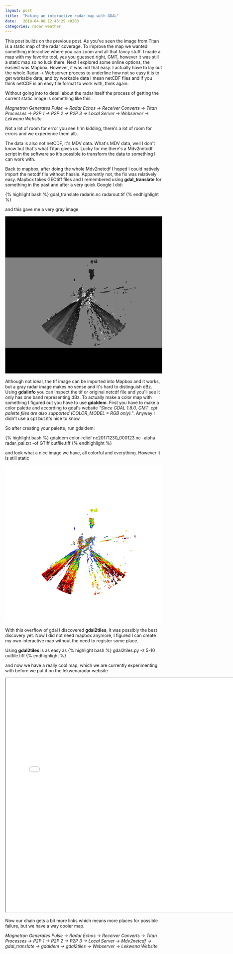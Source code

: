 ```yaml
---
layout: post
title:  "Making an interactive radar map with GDAL"
date:   2018-04-08 12:43:29 +0200
categories: radar weather  
---
```


This post builds on the previous post. As you've seen the image from Titan is
a static map of the radar coverage. To improve the map we wanted something
interactive where you can zoom and all that fancy stuff. I made a map with my
favorite tool, yes you guessed right, GMT, however it was still a static map so
no luck there. Next I explored some online options, the easiest was Mapbox.
However, it was not that easy. I actually have to lay out the whole Radar ->
Webserver process to underline how not so easy it is to get workable data, and
by workable data I mean netCDF files and if you think netCDF is an easy file
format to work with, think again.

Without going into to detail about the radar itself the process of getting the
current static image is something like this:

*Magnetron Generates Pulse -> Radar
Echos -> Receiver Converts -> Titan Processes -> P2P 1 -> P2P 2 -> P2P 3 ->
Local Server -> Webserver -> Lekwena Website* 

Not a lot of room for error you see (I'm kidding, there's a lot of room for
errors and we experience them all).

The data is also not netCDF, it's MDV data. What's MDV data, well I don't know
but that's what Titan gives us. Lucky for me there's a Mdv2netcdf script in the
software so it's possible to transform the data to something I can work with.

Back to mapbox, after doing the whole Mdv2netcdf I hoped I could natively import 
the netcdf file without hassle. Apparently not, the fix was relatively easy.
Mapbox takes GEOtiff files and I remembered using **gdal_translate** for something
in the past and after a very quick Google I did:

{% highlight bash %}
gdal_translate radarin.nc radarout.tif
{% endhighlight %}

and this gave me a very gray image

![gray_radar](/assets/images/radar/output.jpg)

Although not ideal, the tif image can be imported into Mapbox and it works, but
a gray radar image makes no sense and it's hard to distinguish dBz. Using
**gdalinfo** you can inspect the tif or original netcdf file and you'll see it
only has one band representing dBz. To actually make a color map with something
I figured out you have to use **gdaldem**. First you have to make a color palette
and according to gdal's website *"Since GDAL 1.8.0, GMT .cpt palette files are
also supported (COLOR_MODEL = RGB only)."*. Anyway I didn't use a cpt but it's nice to
know.

So after creating your palette, run gdaldem:

{% highlight bash %}
gdaldem color-relief nc20171230_000123.nc -alpha radar_pal.txt -of GTiff outfile.tiff
{% endhighlight %}

and look what a nice image we have, all colorful and everything. However it is
still static

![gray_radar](/assets/images/radar/outfile.jpg)

With this overflow of gdal I discovered **gdal2tiles**, it was possibly the best
discovery yet. Now I did not need mapbox anymore, I figured I can create my own
interactive map without the need to register some place.

Using **gdal2tiles** is as easy as
{% highlight bash %}
gdal2tiles.py -z 5-10 outfile.tiff
{% endhighlight %}

and now we have a really cool map, which we are currently experimenting with before we put
it on the lekwenaradar website

<iframe height="750" width="750" src="/assets/images/radar/outfile/leaflet.html"></iframe>

Now our chain gets a bit more links which means more places for possible
failure, but we have a way cooler map.

*Magnetron Generates Pulse -> Radar Echos -> Receiver Converts -> Titan
Processes -> P2P 1 -> P2P 2 -> P2P 3 -> Local Server -> Mdv2netcdf ->
gdal_translate -> gdaldem -> gdal2tiles -> Webserver -> Lekwena Website* 

